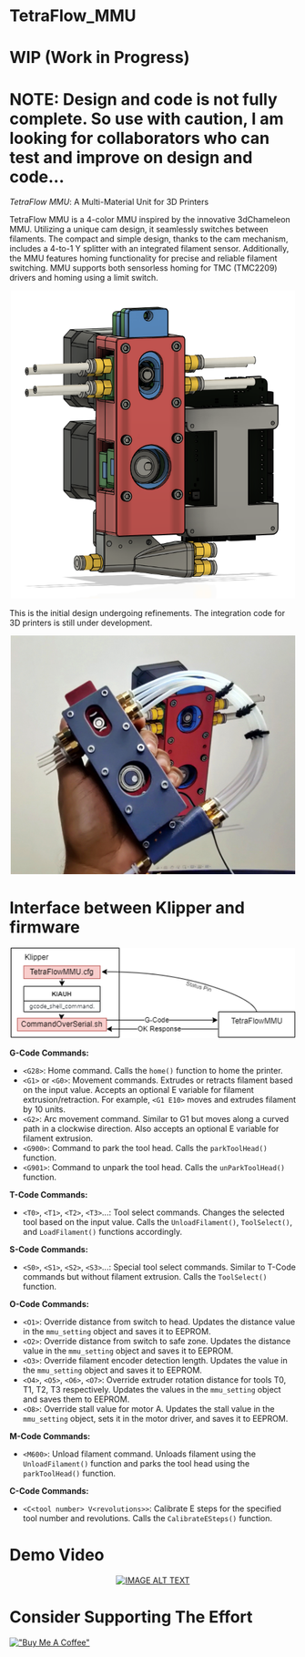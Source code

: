 
# TetraFlow_MMU
# WIP (Work in Progress)

# NOTE: Design and code is not fully complete. So use with caution, I am looking for collaborators who can test and improve on design and code... #

*TetraFlow MMU*: A Multi-Material Unit for 3D Printers

TetraFlow MMU is a 4-color MMU inspired by the innovative 3dChameleon MMU. Utilizing a unique cam design, it seamlessly switches between filaments. The compact and simple design, thanks to the cam mechanism, includes a 4-to-1 Y splitter with an integrated filament sensor. Additionally, the MMU features homing functionality for precise and reliable filament switching. MMU supports both sensorless homing for TMC (TMC2209) drivers and homing using a limit switch.

<p align="center">
    <img width=500 src="Images/render.png" alt="cad render">
</p>

This is the initial design undergoing refinements. The integration code for 3D printers is still under development.

<p align="center">
    <img width=500 src="Images/buildImage.jpg" alt="build image">
</p>

# Interface between Klipper and firmware
<p align="center">
    <img width=500 src="Images/diagram.png" alt="diagram">
</p>

**G-Code Commands:**

- `<G28>`: Home command. Calls the `home()` function to home the printer.
- `<G1>` or `<G0>`: Movement commands. Extrudes or retracts filament based on the input value. Accepts an optional E variable for filament extrusion/retraction. For example, `<G1 E10>` moves and extrudes filament by 10 units.
- `<G2>`: Arc movement command. Similar to G1 but moves along a curved path in a clockwise direction. Also accepts an optional E variable for filament extrusion.
- `<G900>`: Command to park the tool head. Calls the `parkToolHead()` function.
- `<G901>`: Command to unpark the tool head. Calls the `unParkToolHead()` function.

**T-Code Commands:**

- `<T0>`, `<T1>`, `<T2>`, `<T3>`...: Tool select commands. Changes the selected tool based on the input value. Calls the `UnloadFilament()`, `ToolSelect()`, and `LoadFilament()` functions accordingly.

**S-Code Commands:**

- `<S0>`, `<S1>`, `<S2>`, `<S3>`...: Special tool select commands. Similar to T-Code commands but without filament extrusion. Calls the `ToolSelect()` function.

**O-Code Commands:**

- `<O1>`: Override distance from switch to head. Updates the distance value in the `mmu_setting` object and saves it to EEPROM.
- `<O2>`: Override distance from switch to safe zone. Updates the distance value in the `mmu_setting` object and saves it to EEPROM.
- `<O3>`: Override filament encoder detection length. Updates the value in the `mmu_setting` object and saves it to EEPROM.
- `<O4>`, `<O5>`, `<O6>`, `<O7>`: Override extruder rotation distance for tools T0, T1, T2, T3 respectively. Updates the values in the `mmu_setting` object and saves them to EEPROM.
- `<O8>`: Override stall value for motor A. Updates the stall value in the `mmu_setting` object, sets it in the motor driver, and saves it to EEPROM.

**M-Code Commands:**

- `<M600>`: Unload filament command. Unloads filament using the `UnloadFilament()` function and parks the tool head using the `parkToolHead()` function.

**C-Code Commands:**

- `<C<tool number> V<revolutions>>`: Calibrate E steps for the specified tool number and revolutions. Calls the `CalibrateESteps()` function.


# Demo Video

<div align="center">
  <a href="https://www.youtube.com/watch?v=IvIK14vktVs"><img src="https://img.youtube.com/vi/IvIK14vktVs/0.jpg" alt="IMAGE ALT TEXT"></a>
</div>

# Consider Supporting The Effort
[!["Buy Me A Coffee"](https://www.buymeacoffee.com/assets/img/custom_images/orange_img.png)](https://www.buymeacoffee.com/gbraad)
